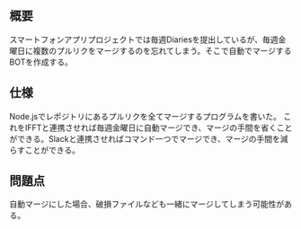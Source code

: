 ## 概要
スマートフォンアプリプロジェクトでは毎週Diariesを提出しているが、毎週金曜日に複数のプルリクをマージするのを忘れてしまう。そこで自動でマージするBOTを作成する。
## 仕様
Node.jsでレポジトリにあるプルリクを全てマージするプログラムを書いた。
これをIFFTと連携させれば毎週金曜日に自動マージでき、マージの手間を省くことができる。Slackと連携させればコマンド一つでマージでき、マージの手間を減らすことができる。
## 問題点
自動マージにした場合、破損ファイルなども一緒にマージしてしまう可能性がある。
